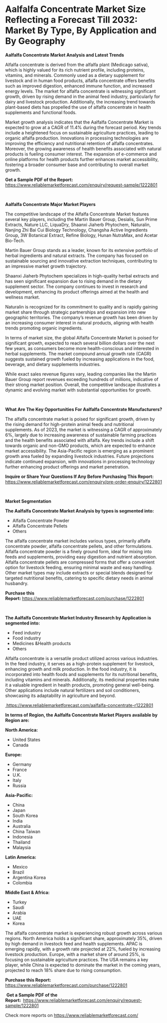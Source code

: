 <p><h1>Aalfalfa Concentrate Market Size Reflecting a Forecast Till 2032: Market By Type, By Application and By Geography</h1></p><p><strong>Aalfalfa Concentrate Market Analysis and Latest Trends</strong></p>
<p><p>Alfalfa concentrate is derived from the alfalfa plant (Medicago sativa), which is highly valued for its rich nutrient profile, including proteins, vitamins, and minerals. Commonly used as a dietary supplement for livestock and in human food products, alfalfa concentrate offers benefits such as improved digestion, enhanced immune function, and increased energy levels. The market for alfalfa concentrate is witnessing significant growth, driven by rising demand in the animal feed industry, particularly for dairy and livestock production. Additionally, the increasing trend towards plant-based diets has propelled the use of alfalfa concentrate in health supplements and functional foods.</p><p>Market growth analysis indicates that the Aalfalfa Concentrate Market is expected to grow at a CAGR of 11.4% during the forecast period. Key trends include a heightened focus on sustainable agriculture practices, leading to organic alfalfa production. Innovations in processing technologies are improving the efficiency and nutritional retention of alfalfa concentrates. Moreover, the growing awareness of health benefits associated with natural products is fueling consumer interest. The expansion of e-commerce and online platforms for health products further enhances market accessibility, fostering a broader consumer base and contributing to overall market growth.</p></p>
<p><strong>Get a Sample PDF of the Report:&nbsp;</strong> <a href="https://www.reliablemarketforecast.com/enquiry/request-sample/1222801?utm_campaign=2124&utm_medium=2&utm_source=Github&utm_content=ia&utm_term=05022025&utm_id=aalfalfa-concentrate">https://www.reliablemarketforecast.com/enquiry/request-sample/1222801</a></p>
<p>&nbsp;</p>
<p><strong>Aalfalfa Concentrate Major Market Players</strong></p>
<p><p>The competitive landscape of the Alfalfa Concentrate Market features several key players, including the Martin Bauer Group, Desialis, Sun Prime Extracts, Nature LLC, LiquaDry, Shaanxi Jiaherb Phytochem, Naturalin, Nanjing Zhi Bai Cui Biology Technology, Changsha Active Ingredients Group, 3W Botanical Extract, Refine Biology, Hunan NutraMax, and Acetar Bio-Tech. </p><p>Martin Bauer Group stands as a leader, known for its extensive portfolio of herbal ingredients and natural extracts. The company has focused on sustainable sourcing and innovative extraction techniques, contributing to an impressive market growth trajectory. </p><p>Shaanxi Jiaherb Phytochem specializes in high-quality herbal extracts and has seen significant expansion due to rising demand in the dietary supplement sector. The company continues to invest in research and development, enhancing its product offerings aimed at the health and wellness market.</p><p>Naturalin is recognized for its commitment to quality and is rapidly gaining market share through strategic partnerships and expansion into new geographic territories. The company’s revenue growth has been driven by an increasing consumer interest in natural products, aligning with health trends promoting organic ingredients.</p><p>In terms of market size, the global Alfalfa Concentrate Market is poised for significant growth, expected to reach several billion dollars over the next few years, as consumers become more health-conscious and interested in herbal supplements. The market compound annual growth rate (CAGR) suggests sustained growth fueled by increasing applications in the food, beverage, and dietary supplements industries.</p><p>While exact sales revenue figures vary, leading companies like the Martin Bauer Group report revenues exceeding hundreds of millions, indicative of their strong market position. Overall, the competitive landscape illustrates a dynamic and evolving market with substantial opportunities for growth.</p></p>
<p>&nbsp;</p>
<p><strong>What Are The Key Opportunities For Aalfalfa Concentrate Manufacturers?</strong></p>
<p><p>The alfalfa concentrate market is poised for significant growth, driven by the rising demand for high-protein animal feeds and nutritional supplements. As of 2023, the market is witnessing a CAGR of approximately 6%, largely due to increasing awareness of sustainable farming practices and the health benefits associated with alfalfa. Key trends include a shift towards organic and non-GMO products, which are expected to enhance market accessibility. The Asia-Pacific region is emerging as a prominent growth area fueled by expanding livestock industries. Future projections indicate continued expansion, with innovations in processing technology further enhancing product offerings and market penetration.</p></p>
<p><strong>Inquire or Share Your Questions If Any Before Purchasing This Report:</strong> <a href="https://www.reliablemarketforecast.com/enquiry/pre-order-enquiry/1222801?utm_campaign=2124&utm_medium=2&utm_source=Github&utm_content=ia&utm_term=05022025&utm_id=aalfalfa-concentrate">https://www.reliablemarketforecast.com/enquiry/pre-order-enquiry/1222801</a></p>
<p>&nbsp;</p>
<p><strong>Market Segmentation</strong></p>
<p><strong>The Aalfalfa Concentrate Market Analysis by types is segmented into:</strong></p>
<p><ul><li>Alfalfa Concentrate Powder</li><li>Alfalfa Concentrate Pellets</li><li>Others</li></ul></p>
<p><p>The alfalfa concentrate market includes various types, primarily alfalfa concentrate powder, alfalfa concentrate pellets, and other formulations. Alfalfa concentrate powder is a finely ground form, ideal for mixing into feeds and supplements, providing easy digestion and nutrient absorption. Alfalfa concentrate pellets are compressed forms that offer a convenient option for livestock feeding, ensuring minimal waste and easy handling. Other market types may include extracts or special blends designed for targeted nutritional benefits, catering to specific dietary needs in animal husbandry.</p></p>
<p><strong>Purchase this Report:&nbsp;</strong><a href="https://www.reliablemarketforecast.com/purchase/1222801?utm_campaign=2124&utm_medium=2&utm_source=Github&utm_content=ia&utm_term=05022025&utm_id=aalfalfa-concentrate">https://www.reliablemarketforecast.com/purchase/1222801</a></p>
<p>&nbsp;</p>
<p><strong>The Aalfalfa Concentrate Market Industry Research by Application is segmented into:</strong></p>
<p><ul><li>Feed industry</li><li>Food industry</li><li>Medicines &Health products</li><li>Others</li></ul></p>
<p><p>Alfalfa concentrate is a versatile product utilized across various industries. In the feed industry, it serves as a high-protein supplement for livestock, enhancing growth and milk production. In the food industry, it is incorporated into health foods and supplements for its nutritional benefits, including vitamins and minerals. Additionally, its medicinal properties make it a valuable ingredient in health products, promoting general well-being. Other applications include natural fertilizers and soil conditioners, showcasing its adaptability in agriculture and beyond.</p></p>
<p><a href="https://www.reliablemarketforecast.com/aalfalfa-concentrate-r1222801?utm_campaign=2124&utm_medium=2&utm_source=Github&utm_content=ia&utm_term=05022025&utm_id=aalfalfa-concentrate">&nbsp;https://www.reliablemarketforecast.com/aalfalfa-concentrate-r1222801</a></p>
<p><strong>In terms of Region, the Aalfalfa Concentrate Market Players available by Region are:</strong></p>
<p>
    <p> <strong> North America: </strong>
        <ul>
            <li>United States</li>
            <li>Canada</li>
        </ul>
        </p> 
    <p> <strong> Europe: </strong>
        <ul>
            <li>Germany</li>
            <li>France</li>
            <li>U.K.</li>
            <li>Italy</li>
            <li>Russia</li>
        </ul>
        </p> 
    <p> <strong> Asia-Pacific: </strong>
        <ul>
            <li>China</li>
            <li>Japan</li>
            <li>South Korea</li>
            <li>India</li>
            <li>Australia</li>
            <li>China Taiwan</li>
            <li>Indonesia</li>
            <li>Thailand</li>
            <li>Malaysia</li>
        </ul>
        </p> 
    <p> <strong> Latin America: </strong>
        <ul>
            <li>Mexico</li>
            <li>Brazil</li>
            <li>Argentina Korea</li>
            <li>Colombia</li>
        </ul>
        </p> 
    <p> <strong> Middle East & Africa: </strong>
        <ul>
            <li>Turkey</li>
            <li>Saudi</li>
            <li>Arabia</li>
            <li>UAE</li>
            <li>Korea</li>
        </ul>
    </p>
    </p>
<p><p>The alfalfa concentrate market is experiencing robust growth across various regions. North America holds a significant share, approximately 35%, driven by high demand in livestock feed and health supplements. APAC is emerging rapidly, with a growth rate projected at 22%, fueled by increasing livestock production. Europe, with a market share of around 25%, is focusing on sustainable agriculture practices. The USA remains a key player, while China is expected to dominate the market in the coming years, projected to reach 18% share due to rising consumption.</p></p>
<p><strong>Purchase this Report: </strong><a href="https://www.reliablemarketforecast.com/purchase/1222801?utm_campaign=2124&utm_medium=2&utm_source=Github&utm_content=ia&utm_term=05022025&utm_id=aalfalfa-concentrate">https://www.reliablemarketforecast.com/purchase/1222801</a></p>
<p>&nbsp;<strong>Get a Sample PDF of the Report:&nbsp;&nbsp;</strong><a href="https://www.reliablemarketforecast.com/enquiry/request-sample/1222801?utm_campaign=2124&utm_medium=2&utm_source=Github&utm_content=ia&utm_term=05022025&utm_id=aalfalfa-concentrate">https://www.reliablemarketforecast.com/enquiry/request-sample/1222801</a></p>
<p><strong></strong></p>
<p>Check more reports on <a href="https://www.reliablemarketforecast.com/?utm_campaign=2124&utm_medium=2&utm_source=Github&utm_content=ia&utm_term=05022025&utm_id=aalfalfa-concentrate">https://www.reliablemarketforecast.com/</a></p>